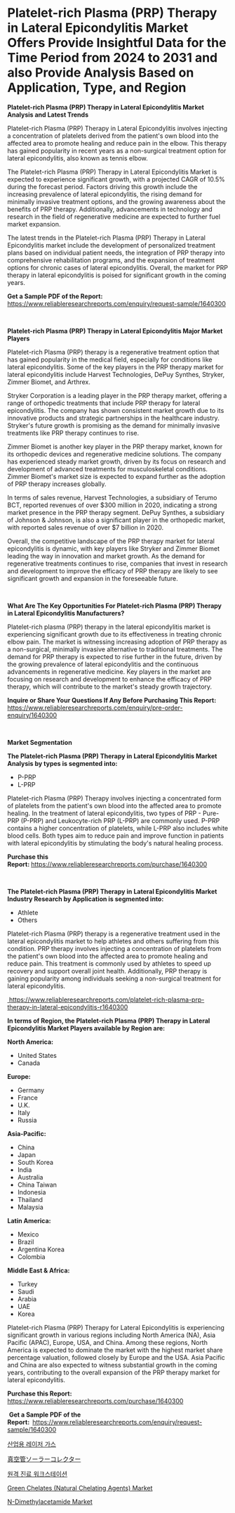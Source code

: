 <p><h1>Platelet-rich Plasma (PRP) Therapy in Lateral Epicondylitis Market Offers Provide Insightful Data for the Time Period from 2024 to 2031 and also Provide Analysis Based on Application, Type, and Region</h1></p><p><strong>Platelet-rich Plasma (PRP) Therapy in Lateral Epicondylitis Market Analysis and Latest Trends</strong></p>
<p><p>Platelet-rich Plasma (PRP) Therapy in Lateral Epicondylitis involves injecting a concentration of platelets derived from the patient's own blood into the affected area to promote healing and reduce pain in the elbow. This therapy has gained popularity in recent years as a non-surgical treatment option for lateral epicondylitis, also known as tennis elbow.</p><p>The Platelet-rich Plasma (PRP) Therapy in Lateral Epicondylitis Market is expected to experience significant growth, with a projected CAGR of 10.5% during the forecast period. Factors driving this growth include the increasing prevalence of lateral epicondylitis, the rising demand for minimally invasive treatment options, and the growing awareness about the benefits of PRP therapy. Additionally, advancements in technology and research in the field of regenerative medicine are expected to further fuel market expansion.</p><p>The latest trends in the Platelet-rich Plasma (PRP) Therapy in Lateral Epicondylitis market include the development of personalized treatment plans based on individual patient needs, the integration of PRP therapy into comprehensive rehabilitation programs, and the expansion of treatment options for chronic cases of lateral epicondylitis. Overall, the market for PRP therapy in lateral epicondylitis is poised for significant growth in the coming years.</p></p>
<p><strong>Get a Sample PDF of the Report:&nbsp;</strong> <a href="https://www.reliableresearchreports.com/enquiry/request-sample/1640300">https://www.reliableresearchreports.com/enquiry/request-sample/1640300</a></p>
<p>&nbsp;</p>
<p><strong>Platelet-rich Plasma (PRP) Therapy in Lateral Epicondylitis Major Market Players</strong></p>
<p><p>Platelet-rich Plasma (PRP) therapy is a regenerative treatment option that has gained popularity in the medical field, especially for conditions like lateral epicondylitis. Some of the key players in the PRP therapy market for lateral epicondylitis include Harvest Technologies, DePuy Synthes, Stryker, Zimmer Biomet, and Arthrex.</p><p>Stryker Corporation is a leading player in the PRP therapy market, offering a range of orthopedic treatments that include PRP therapy for lateral epicondylitis. The company has shown consistent market growth due to its innovative products and strategic partnerships in the healthcare industry. Stryker's future growth is promising as the demand for minimally invasive treatments like PRP therapy continues to rise.</p><p>Zimmer Biomet is another key player in the PRP therapy market, known for its orthopedic devices and regenerative medicine solutions. The company has experienced steady market growth, driven by its focus on research and development of advanced treatments for musculoskeletal conditions. Zimmer Biomet's market size is expected to expand further as the adoption of PRP therapy increases globally.</p><p>In terms of sales revenue, Harvest Technologies, a subsidiary of Terumo BCT, reported revenues of over $300 million in 2020, indicating a strong market presence in the PRP therapy segment. DePuy Synthes, a subsidiary of Johnson & Johnson, is also a significant player in the orthopedic market, with reported sales revenue of over $7 billion in 2020.</p><p>Overall, the competitive landscape of the PRP therapy market for lateral epicondylitis is dynamic, with key players like Stryker and Zimmer Biomet leading the way in innovation and market growth. As the demand for regenerative treatments continues to rise, companies that invest in research and development to improve the efficacy of PRP therapy are likely to see significant growth and expansion in the foreseeable future.</p></p>
<p>&nbsp;</p>
<p><strong>What Are The Key Opportunities For Platelet-rich Plasma (PRP) Therapy in Lateral Epicondylitis Manufacturers?</strong></p>
<p><p>Platelet-rich plasma (PRP) therapy in the lateral epicondylitis market is experiencing significant growth due to its effectiveness in treating chronic elbow pain. The market is witnessing increasing adoption of PRP therapy as a non-surgical, minimally invasive alternative to traditional treatments. The demand for PRP therapy is expected to rise further in the future, driven by the growing prevalence of lateral epicondylitis and the continuous advancements in regenerative medicine. Key players in the market are focusing on research and development to enhance the efficacy of PRP therapy, which will contribute to the market's steady growth trajectory.</p></p>
<p><strong>Inquire or Share Your Questions If Any Before Purchasing This Report:</strong> <a href="https://www.reliableresearchreports.com/enquiry/pre-order-enquiry/1640300">https://www.reliableresearchreports.com/enquiry/pre-order-enquiry/1640300</a></p>
<p>&nbsp;</p>
<p><strong>Market Segmentation</strong></p>
<p><strong>The Platelet-rich Plasma (PRP) Therapy in Lateral Epicondylitis Market Analysis by types is segmented into:</strong></p>
<p><ul><li>P-PRP</li><li>L-PRP</li></ul></p>
<p><p>Platelet-rich Plasma (PRP) Therapy involves injecting a concentrated form of platelets from the patient's own blood into the affected area to promote healing. In the treatment of lateral epicondylitis, two types of PRP - Pure-PRP (P-PRP) and Leukocyte-rich PRP (L-PRP) are commonly used. P-PRP contains a higher concentration of platelets, while L-PRP also includes white blood cells. Both types aim to reduce pain and improve function in patients with lateral epicondylitis by stimulating the body's natural healing process.</p></p>
<p><strong>Purchase this Report:&nbsp;</strong><a href="https://www.reliableresearchreports.com/purchase/1640300">https://www.reliableresearchreports.com/purchase/1640300</a></p>
<p>&nbsp;</p>
<p><strong>The Platelet-rich Plasma (PRP) Therapy in Lateral Epicondylitis Market Industry Research by Application is segmented into:</strong></p>
<p><ul><li>Athlete</li><li>Others</li></ul></p>
<p><p>Platelet-rich Plasma (PRP) therapy is a regenerative treatment used in the lateral epicondylitis market to help athletes and others suffering from this condition. PRP therapy involves injecting a concentration of platelets from the patient's own blood into the affected area to promote healing and reduce pain. This treatment is commonly used by athletes to speed up recovery and support overall joint health. Additionally, PRP therapy is gaining popularity among individuals seeking a non-surgical treatment for lateral epicondylitis.</p></p>
<p><a href="https://www.reliableresearchreports.com/platelet-rich-plasma-prp-therapy-in-lateral-epicondylitis-r1640300">&nbsp;https://www.reliableresearchreports.com/platelet-rich-plasma-prp-therapy-in-lateral-epicondylitis-r1640300</a></p>
<p><strong>In terms of Region, the Platelet-rich Plasma (PRP) Therapy in Lateral Epicondylitis Market Players available by Region are:</strong></p>
<p>
    <p> <strong> North America: </strong>
        <ul>
            <li>United States</li>
            <li>Canada</li>
        </ul>
        </p> 
    <p> <strong> Europe: </strong>
        <ul>
            <li>Germany</li>
            <li>France</li>
            <li>U.K.</li>
            <li>Italy</li>
            <li>Russia</li>
        </ul>
        </p> 
    <p> <strong> Asia-Pacific: </strong>
        <ul>
            <li>China</li>
            <li>Japan</li>
            <li>South Korea</li>
            <li>India</li>
            <li>Australia</li>
            <li>China Taiwan</li>
            <li>Indonesia</li>
            <li>Thailand</li>
            <li>Malaysia</li>
        </ul>
        </p> 
    <p> <strong> Latin America: </strong>
        <ul>
            <li>Mexico</li>
            <li>Brazil</li>
            <li>Argentina Korea</li>
            <li>Colombia</li>
        </ul>
        </p> 
    <p> <strong> Middle East & Africa: </strong>
        <ul>
            <li>Turkey</li>
            <li>Saudi</li>
            <li>Arabia</li>
            <li>UAE</li>
            <li>Korea</li>
        </ul>
    </p>
    </p>
<p><p>Platelet-rich Plasma (PRP) Therapy for Lateral Epicondylitis is experiencing significant growth in various regions including North America (NA), Asia Pacific (APAC), Europe, USA, and China. Among these regions, North America is expected to dominate the market with the highest market share percentage valuation, followed closely by Europe and the USA. Asia Pacific and China are also expected to witness substantial growth in the coming years, contributing to the overall expansion of the PRP therapy market for lateral epicondylitis.</p></p>
<p><strong>Purchase this Report: </strong><a href="https://www.reliableresearchreports.com/purchase/1640300">https://www.reliableresearchreports.com/purchase/1640300</a></p>
<p>&nbsp;<strong>Get a Sample PDF of the Report:&nbsp;&nbsp;</strong><a href="https://www.reliableresearchreports.com/enquiry/request-sample/1640300">https://www.reliableresearchreports.com/enquiry/request-sample/1640300</a></p>
<p><strong></strong></p>
<p><p><a href="https://github.com/xvz497517413/Market-Research-Report-List-2/blob/main/9955137141916.md">산업용 레이저 가스</a></p><p><a href="https://github.com/dawson566/Market-Research-Report-List-1/blob/main/8059333136383.md">真空管ソーラーコレクター</a></p><p><a href="https://github.com/JosefaRice/Market-Research-Report-List-1/blob/main/3415965141915.md">원격 진료 워크스테이션</a></p><p><a href="https://github.com/mabenkhyari11/Market-Research-Report-List-1/blob/main/green-chelates-natural-chelating-agents-market.md">Green Chelates (Natural Chelating Agents) Market</a></p><p><a href="https://github.com/WillieWoodard/Market-Research-Report-List-5/blob/main/n-dimethylacetamide-market.md">N-Dimethylacetamide Market</a></p></p>